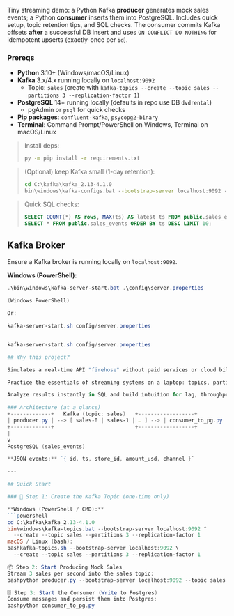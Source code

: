Tiny streaming demo: a Python Kafka **producer** generates mock sales events; a Python **consumer** inserts them into PostgreSQL. 
Includes quick setup, topic retention tips, and SQL checks. The consumer commits Kafka offsets **after** a successful DB insert 
and uses `ON CONFLICT DO NOTHING` for idempotent upserts (exactly-once per `id`).

### Prereqs
- **Python** 3.10+ (Windows/macOS/Linux)
- **Kafka** 3.x/4.x running locally on `localhost:9092`  
  - Topic: `sales` (create with `kafka-topics --create --topic sales --partitions 3 --replication-factor 1`)
- **PostgreSQL** 14+ running locally (defaults in repo use DB `dvdrental`)
  - pgAdmin or `psql` for quick checks
- **Pip packages**: `confluent-kafka`, `psycopg2-binary`
- **Terminal**: Command Prompt/PowerShell on Windows, Terminal on macOS/Linux

> Install deps:
> ```bat
> py -m pip install -r requirements.txt
> ```

> (Optional) keep Kafka small (1-day retention):
> ```bat
> cd C:\kafka\kafka_2.13-4.1.0
> bin\windows\kafka-configs.bat --bootstrap-server localhost:9092 --entity-type topics --entity-name sales --alter --add-config retention.ms=86400000
> ```

> Quick SQL checks:
> ```sql
> SELECT COUNT(*) AS rows, MAX(ts) AS latest_ts FROM public.sales_events;
> SELECT * FROM public.sales_events ORDER BY ts DESC LIMIT 10;
> ```

## Kafka Broker

Ensure a Kafka broker is running locally on `localhost:9092`.

**Windows (PowerShell):**
```powershell
.\bin\windows\kafka-server-start.bat .\config\server.properties

(Windows PowerShell)

Or:

kafka-server-start.sh config/server.properties


kafka-server-start.sh config/server.properties

## Why this project?

Simulates a real-time API "firehose" without paid services or cloud bills.

Practice the essentials of streaming systems on a laptop: topics, partitions, consumer groups, offsets, idempotent upserts, and retention.

Analyze results instantly in SQL and build intuition for lag, throughput, and backpressure.

### Architecture (at a glance)
+-------------+   Kafka (topic: sales)   +------------------+
| producer.py | --> [ sales-0 | sales-1 | … ] --> | consumer_to_pg.py |
+-------------+                          +------------------+
|
v
PostgreSQL (sales_events)

**JSON events:** `{ id, ts, store_id, amount_usd, channel }`

---

## Quick Start

### 📝 Step 1: Create the Kafka Topic (one-time only)

**Windows (PowerShell / CMD):**
```powershell
cd C:\kafka\kafka_2.13-4.1.0
bin\windows\kafka-topics.bat --bootstrap-server localhost:9092 ^
  --create --topic sales --partitions 3 --replication-factor 1
macOS / Linux (bash):
bashkafka-topics.sh --bootstrap-server localhost:9092 \
  --create --topic sales --partitions 3 --replication-factor 1

📦 Step 2: Start Producing Mock Sales
Stream 3 sales per second into the sales topic:
bashpython producer.py --bootstrap-server localhost:9092 --topic sales --sales-per-second 3

🗄️ Step 3: Start the Consumer (Write to Postgres)
Consume messages and persist them into Postgres:
bashpython consumer_to_pg.py
